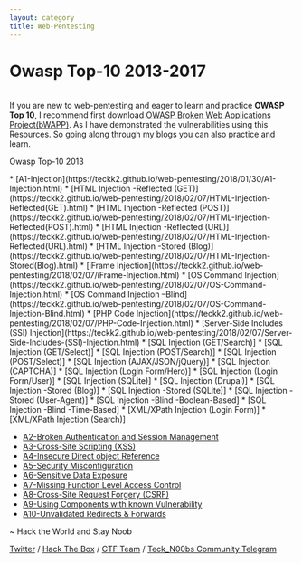 ```yaml
---
layout: category
title: Web-Pentesting
---
```

<h1 Class="message">
  Owasp Top-10 2013-2017
</h1>

<br>If you are new to web-pentesting and eager to learn and practice **OWASP Top 10**, I recommend first download [OWASP Broken Web Applications Project(bWAPP)](https://www.vulnhub.com/entry/bwapp-bee-box-v16,53/). As I have demonstrated the vulnerabilities using this Resources. So going along through my blogs you can also practice and learn.
<p Class="message">
  Owasp Top-10 2013
</p>
* [A1-Injection](https://teckk2.github.io/web-pentesting/2018/01/30/A1-Injection.html) 
  * [HTML Injection -Reflected (GET)](https://teckk2.github.io/web-pentesting/2018/02/07/HTML-Injection-Reflected(GET).html)
  * [HTML Injection -Reflected (POST)](https://teckk2.github.io/web-pentesting/2018/02/07/HTML-Injection-Reflected(POST).html)
  * [HTML Injection -Reflected (URL)](https://teckk2.github.io/web-pentesting/2018/02/07/HTML-Injection-Reflected(URL).html)
  * [HTML Injection -Stored (Blog)](https://teckk2.github.io/web-pentesting/2018/02/07/HTML-Injection-Stored(Blog).html)
  * [iFrame Injection](https://teckk2.github.io/web-pentesting/2018/02/07/iFrame-Injection.html)
  * [OS Command Injection](https://teckk2.github.io/web-pentesting/2018/02/07/OS-Command-Injection.html)
  * [OS Command Injection –Blind](https://teckk2.github.io/web-pentesting/2018/02/07/OS-Command-Injection-Blind.html)
  * [PHP Code Injection](https://teckk2.github.io/web-pentesting/2018/02/07/PHP-Code-Injection.html)
  * [Server-Side Includes (SSI) Injection](https://teckk2.github.io/web-pentesting/2018/02/07/Server-Side-Includes-(SSI)-Injection.html)
  * [SQL Injection (GET/Search)]
  * [SQL Injection (GET/Select)]
  * [SQL Injection (POST/Search)]
  * [SQL Injection (POST/Select)]
  * [SQL Injection (AJAX/JSON/jQuery)]
  * [SQL Injection (CAPTCHA)]
  * [SQL Injection (Login Form/Hero)]
  * [SQL Injection (Login Form/User)]
  * [SQL Injection (SQLite)]
  * [SQL Injection (Drupal)]
  * [SQL Injection -Stored (Blog)]
  * [SQL Injection -Stored (SQLite)]
  * [SQL Injection -Stored (User-Agent)]
  * [SQL Injection -Blind -Boolean-Based]
  * [SQL Injection -Blind -Time-Based]
  * [XML/XPath Injection (Login Form)]
  * [XML/XPath Injection (Search)]


* [A2-Broken Authentication and Session Management](https://teckk2.github.io/web-pentesting/2018/01/30/A2-Broken-Authentication-and-Session-Management.html) 
* [A3-Cross-Site Scripting (XSS)](https://teckk2.github.io/web-pentesting/2018/01/30/A3-cross-site-scripting-(XSS).html)
* [A4-Insecure Direct object Reference](https://teckk2.github.io/web-pentesting/2018/01/30/A4-Insecure-Direct-object-Reference.html)
* [A5-Security Misconfiguration](https://teckk2.github.io/web-pentesting/2018/01/30/A5-Security-Misconfiguration.html)
* [A6-Sensitive Data Exposure](https://teckk2.github.io/web-pentesting/2018/01/30/A6-Sensitive-Data-Exposure.html)
* [A7-Missing Function Level Access Control](https://teckk2.github.io/web-pentesting/2018/01/30/A7-Missing-Function-Level-Access-Control.html)
* [A8-Cross-Site Request Forgery (CSRF)](https://teckk2.github.io/web-pentesting/2018/01/30/A8-Cross-Site-Request-Forgery-(CSRF).html)
* [A9-Using Components with known Vulnerability](https://teckk2.github.io/web-pentesting/2018/01/30/A9-Using-Components-with-known-Vulnerability.html)
* [A10-Unvalidated Redirects & Forwards](https://teckk2.github.io/web-pentesting/2018/01/30/A10-Unvalidated-Redirects-&-Forwards.html)

<p class="message">
  ~ Hack the World and Stay Noob
</p>

[Twitter](https://twitter.com/Teck__K2) / [Hack The Box](https://www.hackthebox.eu/profile/966) / [CTF Team](https://ctftime.org/team/20102) /
[Teck_N00bs Community Telegram](https://t.me/Teck_N00bs)

<script src="https://www.hackthebox.eu/badge/966"> </script>
